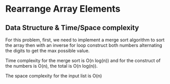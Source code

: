 # Rearrange Array Elements
## Data Structure & Time/Space complexity

For this problem, first, we need to implement a merge sort algorithm to sort the array then with an inverse for loop construct both numbers alternating the digits to get the max possible value.

Time complexity for the merge sort is O(n log(n)) and for the construct of the numbers is O(n), the total is O(n log(n)). 

The space complexity for the input list is O(n)